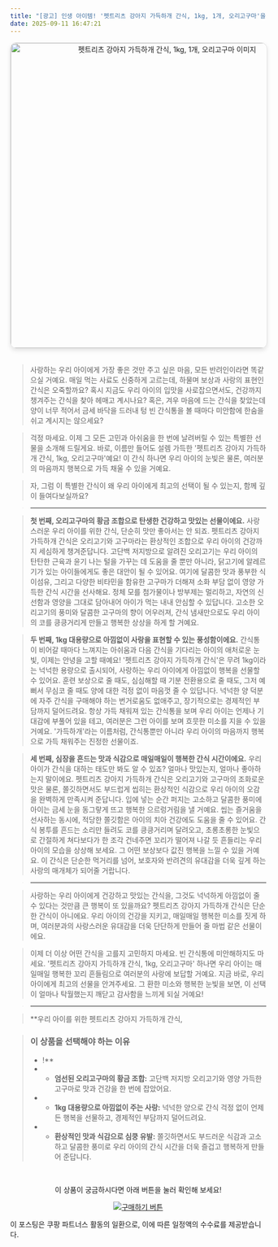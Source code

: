```yaml
---
title: "[광고] 인생 아이템! '펫트리츠 강아지 가득하개 간식, 1kg, 1개, 오리고구마'을(를) 만나보세요."
date: 2025-09-11 16:47:21
---
```


<div align="center">
    <a href="https://link.coupang.com/re/AFFSDP?lptag=AF8916626&pageKey=8845592430&itemId=25737555417&vendorItemId=92726034144&traceid=V0-153-a8fa1c1a71b8dd90&clickBeacon=eeb23790-8f2e-11f0-b689-8e94e543520b%7E3&requestid=20250912014658426039719162&token=31850C%7CMIXED" target="_blank">
        <img src="https://ads-partners.coupang.com/image1/oYlr9sM9u6Gf1mfcoUlX-59lBRQsKAZIdFCBcgrhsrHb0pKqH1XoAI_4_PU7UYnSowQuT_Bf-lqPlNB1whRUYdfTHsyKomtt8BGuFioyRSQAxNjXZqjaw6P9mWPuw9cImlM4SIBtNZwphAN7G-r73yJIQGQbRFy-LE96QpO25kYG6Oos6SlYeM_QHB9_0fOmYwY0Q84r_ORrDeNaz-pfJd6gdu0hBemqnW2qs-bMLefM04fN7-czyLEHDOoYprvaojowKA3LR_fGveX9zqP5N0VmIJyc58kY1w==" alt="펫트리츠 강아지 가득하개 간식, 1kg, 1개, 오리고구마 이미지" width="600" style="max-width: 100%; height: auto; border-radius: 12px; border: 1px solid #e0e0e0; box-shadow: 0 4px 8px rgba(0,0,0,0.1);">
    </a>
</div>
<br>

> 사랑하는 우리 아이에게 가장 좋은 것만 주고 싶은 마음, 모든 반려인이라면 똑같으실 거예요. 매일 먹는 사료도 신중하게 고르는데, 하물며 보상과 사랑의 표현인 간식은 오죽할까요? 혹시 지금도 우리 아이의 입맛을 사로잡으면서도, 건강까지 챙겨주는 간식을 찾아 헤매고 계시나요? 혹은, 겨우 마음에 드는 간식을 찾았는데 양이 너무 적어서 금세 바닥을 드러내 텅 빈 간식통을 볼 때마다 미안함에 한숨을 쉬고 계시지는 않으세요?

> 걱정 마세요. 이제 그 모든 고민과 아쉬움을 한 번에 날려버릴 수 있는 특별한 선물을 소개해 드릴게요. 바로, 이름만 들어도 설렘 가득한 '펫트리츠 강아지 가득하개 간식, 1kg, 오리고구마'예요! 이 간식 하나면 우리 아이의 눈빛은 물론, 여러분의 마음까지 행복으로 가득 채울 수 있을 거예요.

> 자, 그럼 이 특별한 간식이 왜 우리 아이에게 최고의 선택이 될 수 있는지, 함께 깊이 들여다보실까요?

> ---

> **첫 번째, 오리고구마의 황금 조합으로 탄생한 건강하고 맛있는 선물이에요.**
사랑스러운 우리 아이를 위한 간식, 단순히 맛만 좋아서는 안 되죠. 펫트리츠 강아지 가득하개 간식은 오리고기와 고구마라는 환상적인 조합으로 우리 아이의 건강까지 세심하게 챙겨준답니다. 고단백 저지방으로 알려진 오리고기는 우리 아이의 탄탄한 근육과 윤기 나는 털을 가꾸는 데 도움을 줄 뿐만 아니라, 닭고기에 알레르기가 있는 아이들에게도 좋은 대안이 될 수 있어요. 여기에 달콤한 맛과 풍부한 식이섬유, 그리고 다양한 비타민을 함유한 고구마가 더해져 소화 부담 없이 영양 가득한 간식 시간을 선사해요. 정체 모를 첨가물이나 방부제는 멀리하고, 자연의 신선함과 영양을 그대로 담아내어 아이가 먹는 내내 안심할 수 있답니다. 고소한 오리고기의 풍미와 달콤한 고구마의 향이 어우러져, 간식 냄새만으로도 우리 아이의 코를 킁킁거리게 만들고 행복한 상상을 하게 할 거예요.

> **두 번째, 1kg 대용량으로 아낌없이 사랑을 표현할 수 있는 풍성함이에요.**
간식통이 비어갈 때마다 느껴지는 아쉬움과 다음 간식을 기다리는 아이의 애처로운 눈빛, 이제는 안녕을 고할 때예요! '펫트리츠 강아지 가득하개 간식'은 무려 1kg이라는 넉넉한 용량으로 출시되어, 사랑하는 우리 아이에게 아낌없이 행복을 선물할 수 있어요. 훈련 보상으로 줄 때도, 심심해할 때 기분 전환용으로 줄 때도, 그저 예뻐서 무심코 줄 때도 양에 대한 걱정 없이 마음껏 줄 수 있답니다. 넉넉한 양 덕분에 자주 간식을 구매해야 하는 번거로움도 없애주고, 장기적으로는 경제적인 부담까지 덜어드려요. 항상 가득 채워져 있는 간식통을 보며 우리 아이는 언제나 기대감에 부풀어 있을 테고, 여러분은 그런 아이를 보며 흐뭇한 미소를 지을 수 있을 거예요. '가득하개'라는 이름처럼, 간식통뿐만 아니라 우리 아이의 마음까지 행복으로 가득 채워주는 진정한 선물이죠.

> **세 번째, 심장을 흔드는 맛과 식감으로 매일매일이 행복한 간식 시간이에요.**
우리 아이가 간식을 대하는 태도만 봐도 알 수 있죠? 얼마나 맛있는지, 얼마나 좋아하는지 말이에요. 펫트리츠 강아지 가득하개 간식은 오리고기와 고구마의 조화로운 맛은 물론, 쫄깃하면서도 부드럽게 씹히는 환상적인 식감으로 우리 아이의 오감을 완벽하게 만족시켜 준답니다. 입에 넣는 순간 퍼지는 고소하고 달콤한 풍미에 아이는 금세 눈을 동그랗게 뜨고 행복한 으르렁거림을 낼 거예요. 씹는 즐거움을 선사하는 동시에, 적당한 쫄깃함은 아이의 치아 건강에도 도움을 줄 수 있어요. 간식 봉투를 흔드는 소리만 들려도 코를 킁킁거리며 달려오고, 초롱초롱한 눈빛으로 간절하게 쳐다보다가 한 조각 건네주면 꼬리가 떨어져 나갈 듯 흔들리는 우리 아이의 모습을 상상해 보세요. 그 어떤 보상보다 값진 행복을 느낄 수 있을 거예요. 이 간식은 단순한 먹거리를 넘어, 보호자와 반려견의 유대감을 더욱 깊게 하는 사랑의 매개체가 되어줄 거랍니다.

> ---

> 사랑하는 우리 아이에게 건강하고 맛있는 간식을, 그것도 넉넉하게 아낌없이 줄 수 있다는 것만큼 큰 행복이 또 있을까요? 펫트리츠 강아지 가득하개 간식은 단순한 간식이 아니에요. 우리 아이의 건강을 지키고, 매일매일 행복한 미소를 짓게 하며, 여러분과의 사랑스러운 유대감을 더욱 단단하게 만들어 줄 마법 같은 선물이에요.

> 이제 더 이상 어떤 간식을 고를지 고민하지 마세요. 빈 간식통에 미안해하지도 마세요. '펫트리츠 강아지 가득하개 간식, 1kg, 오리고구마' 하나면 우리 아이는 매일매일 행복한 꼬리 흔들림으로 여러분의 사랑에 보답할 거예요. 지금 바로, 우리 아이에게 최고의 선물을 안겨주세요. 그 환한 미소와 행복한 눈빛을 보면, 이 선택이 얼마나 탁월했는지 깨닫고 감사함을 느끼게 되실 거예요!

> ---

> **우리 아이를 위한 펫트리츠 강아지 가득하개 간식,


> ### 이 상품을 선택해야 하는 이유
> - !**
> - *   **엄선된 오리고구마의 황금 조합:** 고단백 저지방 오리고기와 영양 가득한 고구마로 맛과 건강을 한 번에 잡았어요.
> - *   **1kg 대용량으로 아낌없이 주는 사랑:** 넉넉한 양으로 간식 걱정 없이 언제든 행복을 선물하고, 경제적인 부담까지 덜어드려요.
> - *   **환상적인 맛과 식감으로 심쿵 유발:** 쫄깃하면서도 부드러운 식감과 고소하고 달콤한 풍미로 우리 아이의 간식 시간을 더욱 즐겁고 행복하게 만들어 준답니다.


<br>

<div align="center">
  <p>이 상품이 궁금하시다면 아래 버튼을 눌러 확인해 보세요!</p>
  <a href="https://link.coupang.com/re/AFFSDP?lptag=AF8916626&pageKey=8845592430&itemId=25737555417&vendorItemId=92726034144&traceid=V0-153-a8fa1c1a71b8dd90&clickBeacon=eeb23790-8f2e-11f0-b689-8e94e543520b%7E3&requestid=20250912014658426039719162&token=31850C%7CMIXED" target="_blank">
    <img src="https://img.shields.io/badge/지금 바로 구매하기-FF5722?style=for-the-badge&logo=coupa&logoColor=white" alt="구매하기 버튼">
  </a>
</div>

이 포스팅은 쿠팡 파트너스 활동의 일환으로, 이에 따른 일정액의 수수료를 제공받습니다.
